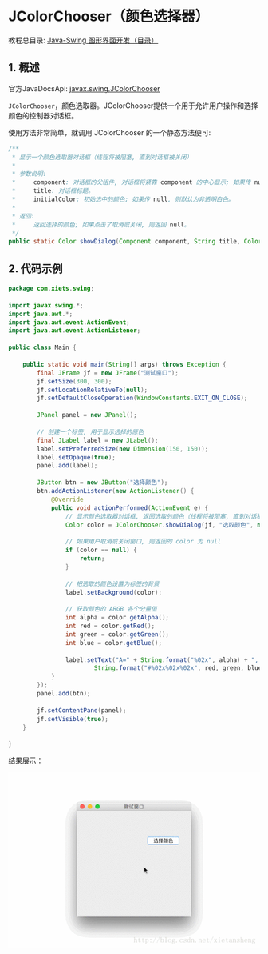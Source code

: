 # JColorChooser（颜色选择器）

教程总目录: [Java-Swing 图形界面开发（目录）](../README.md)

## 1. 概述

官方JavaDocsApi: [javax.swing.JColorChooser](https://docs.oracle.com/javase/8/docs/api/javax/swing/JColorChooser.html)

`JColorChooser`，颜色选取器。JColorChooser提供一个用于允许用户操作和选择颜色的控制器对话框。

使用方法非常简单，就调用 JColorChooser 的一个静态方法便可:

```java
/**
 * 显示一个颜色选取器对话框（线程将被阻塞, 直到对话框被关闭）
 * 
 * 参数说明:
 *     component: 对话框的父组件, 对话框将紧靠 component 的中心显示; 如果传 null, 则对话框显示在屏幕中心。
 *     title: 对话框标题。
 *     initialColor: 初始选中的颜色; 如果传 null, 则默认为非透明白色。
 *
 * 返回:
 *     返回选择的颜色; 如果点击了取消或关闭, 则返回 null。
 */
public static Color showDialog(Component component, String title, Color initialColor)
```

## 2. 代码示例

```java
package com.xiets.swing;

import javax.swing.*;
import java.awt.*;
import java.awt.event.ActionEvent;
import java.awt.event.ActionListener;

public class Main {

    public static void main(String[] args) throws Exception {
        final JFrame jf = new JFrame("测试窗口");
        jf.setSize(300, 300);
        jf.setLocationRelativeTo(null);
        jf.setDefaultCloseOperation(WindowConstants.EXIT_ON_CLOSE);

        JPanel panel = new JPanel();

        // 创建一个标签, 用于显示选择的原色
        final JLabel label = new JLabel();
        label.setPreferredSize(new Dimension(150, 150));
        label.setOpaque(true);
        panel.add(label);

        JButton btn = new JButton("选择颜色");
        btn.addActionListener(new ActionListener() {
            @Override
            public void actionPerformed(ActionEvent e) {
                // 显示颜色选取器对话框, 返回选取的颜色（线程将被阻塞, 直到对话框被关闭）
                Color color = JColorChooser.showDialog(jf, "选取颜色", null);

                // 如果用户取消或关闭窗口, 则返回的 color 为 null
                if (color == null) {
                    return;
                }

                // 把选取的颜色设置为标签的背景
                label.setBackground(color);

                // 获取颜色的 ARGB 各个分量值
                int alpha = color.getAlpha();
                int red = color.getRed();
                int green = color.getGreen();
                int blue = color.getBlue();

                label.setText("A=" + String.format("%02x", alpha) + ", " +
                        String.format("#%02x%02x%02x", red, green, blue));
            }
        });
        panel.add(btn);

        jf.setContentPane(panel);
        jf.setVisible(true);
    }

}
```

结果展示：

![java-swing5_6](../images/java-swing5_6.gif)